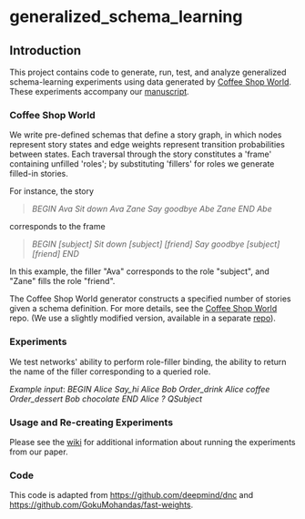 # generalized_schema_learning

## Introduction
This project contains code to generate, run, test, and analyze generalized schema-learning experiments using data generated by [Coffee Shop World](https://github.com/PrincetonCompMemLab/narrative). These experiments accompany our [manuscript](https://arxiv.org/abs/1902.09006).

### Coffee Shop World
We write pre-defined schemas that define a story graph, in which nodes represent story states and edge weights represent transition probabilities between states. Each traversal through the story constitutes a 'frame' containing unfilled 'roles'; by substituting 'fillers' for roles we generate filled-in stories.

For instance, the story

>*BEGIN Ava Sit down Ava Zane Say goodbye Abe Zane END Abe*

corresponds to the frame

>*BEGIN [subject] Sit down [subject] [friend] Say goodbye [subject] [friend] END*

In this example, the filler "Ava" corresponds to the role "subject", and "Zane" fills the role "friend".

The Coffee Shop World generator constructs a specified number of stories given a schema definition. For more details, see the [Coffee Shop World](https://github.com/PrincetonCompMemLab/narrative) repo. (We use a slightly modified version, available in a separate [repo](https://github.com/cchen23/narrative)).

### Experiments
We test networks' ability to perform role-filler binding, the ability to return the name of the filler corresponding to a queried role.

*Example input*: *BEGIN Alice Say_hi Alice Bob Order_drink Alice coffee Order_dessert Bob chocolate END Alice ? QSubject*

### Usage and Re-creating Experiments
Please see the [wiki](https://github.com/cchen23/generalized_schema_learning/wiki) for additional information about running the experiments from our paper.

### Code
This code is adapted from https://github.com/deepmind/dnc and https://github.com/GokuMohandas/fast-weights.

